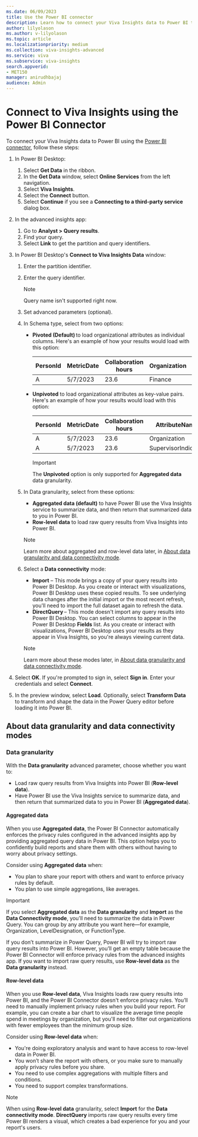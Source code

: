 ```yaml
---
ms.date: 06/09/2023
title: Use the Power BI connector
description: Learn how to connect your Viva Insights data to Power BI through the Power BI connector
author: lilyolason
ms.author: v-lilyolason
ms.topic: article
ms.localizationpriority: medium 
ms.collection: viva-insights-advanced 
ms.service: viva 
ms.subservice: viva-insights 
search.appverid: 
- MET150 
manager: anirudhbajaj
audience: Admin
---
```


# Connect to Viva Insights using the Power BI Connector

To connect your Viva Insights data to Power BI using the [Power BI connector](/connectors/powerbi/), follow these steps:

1. In Power BI Desktop:
   1. Select **Get Data** in the ribbon.
   1. In the **Get Data** window, select **Online Services** from the left navigation.
   1. Select **Viva Insights**. 
   1. Select the **Connect** button.
   1. Select **Continue** if you see a **Connecting to a third-party service** dialog box.
1. In the advanced insights app:
   1. Go to **Analyst > Query results**.
   1. Find your query.
   1. Select **Link** to get the partition and query identifiers.
1. In Power BI Desktop's **Connect to Viva Insights Data** window:
   1. Enter the partition identifier.
   1. Enter the query identifier.
        
      > [!Note]
      > Query name isn't supported right now.
         
   1. Set advanced parameters (optional).
     1. In Schema type, select from two options:
        * **Pivoted (Default)** to load organizational attributes as individual columns. Here's an example of how your results would load with this option:
        
          |PersonId|MetricDate|Collaboration hours|Organization|SupervisorIndicator|
          |---------|---------|--------|------|--------|
          |A|5/7/2023|23.6|Finance|Manager|
        
        * **Unpivoted** to load organizational attributes as key-value pairs. Here's an example of how your results would load with this option:
           
          |PersonId|MetricDate|Collaboration hours|AttributeName|AttributeValue|
          |---------|---------|--------|------|--------|
          |A|5/7/2023|23.6|Organization|Finance|
          |A|5/7/2023|23.6|SupervisorIndicator|Manager|
       
          >[!Important]
          >The **Unpivoted** option is only supported for **Aggregated data** data granularity.
       
     1. In Data granularity, select from these options:
        * **Aggregated data (default)** to have Power BI use the Viva Insights service to summarize data, and then return that summarized data to you in Power BI. 
        * **Row-level data** to load raw query results from Viva Insights into Power BI.  
        > [!Note] 
        > Learn more about aggregated and row-level data later, in [About data granularity and data connectivity mode](#about-data-granularity-and-data-connectivity-modes). 
     1. Select a **Data connectivity** mode: 
        * **Import** – This mode brings a copy of your query results into Power BI Desktop. As you create or interact with visualizations, Power BI Desktop uses these copied results. To see underlying data changes after the initial import or the most recent refresh, you'll need to import the full dataset again to refresh the data. 
        * **DirectQuery** – This mode doesn't import any query results into Power BI Desktop. You can select columns to appear in the Power BI Desktop **Fields** list. As you create or interact with visualizations, Power BI Desktop uses your results as they appear in Viva Insights, so you're always viewing current data. 
        
        > [!Note] 
        > Learn more about these modes later, in [About data granularity and data connectivity mode](#about-data-granularity-and-data-connectivity-modes). 
    
1. Select **OK**. 
   If you're prompted to sign in, select **Sign in**. Enter your credentials and select **Connect**.
1. In the preview window, select **Load**. Optionally, select **Transform Data** to transform and shape the data in the Power Query editor before loading it into Power BI. 

## About data granularity and data connectivity modes 

### Data granularity 

With the **Data granularity** advanced parameter, choose whether you want to: 

* Load raw query results from Viva Insights into Power BI (**Row-level data**).
* Have Power BI use the Viva Insights service to summarize data, and then return that summarized data to you in Power BI (**Aggregated data**).

#### Aggregated data 

When you use **Aggregated data**, the Power BI Connector automatically enforces the privacy rules configured in the advanced insights app by providing aggregated query data in Power BI. This option helps you to confidently build reports and share them with others without having to worry about privacy settings. 

Consider using **Aggregated data** when: 

* You plan to share your report with others and want to enforce privacy rules by default. 
* You plan to use simple aggregations, like averages. 

> [!Important]
> If you select **Aggregated data** as the **Data granularity** and **Import** as the **Data Connectivity mode**, you'll need to summarize the data in Power Query. You can group by any attribute you want here—for example, Organization, LevelDesignation, or FunctionType.  
>
> If you don’t summarize in Power Query, Power BI will try to import raw query results into Power BI. However, you’ll get an empty table because the Power BI Connector will enforce privacy rules from the advanced insights app. If you want to import raw query results, use **Row-level data** as the **Data granularity** instead. 

#### Row-level data 

When you use **Row-level data**, Viva Insights loads raw query results into Power BI, and the Power BI Connector doesn't enforce privacy rules. You’ll need to manually implement privacy rules when you build your report. For example, you can create a bar chart to visualize the average time people spend in meetings by organization, but you'll need to filter out organizations with fewer employees than the minimum group size. 

Consider using **Row-level data** when: 

* You're doing exploratory analysis and want to have access to row-level data in Power BI. 
* You won’t share the report with others, or you make sure to manually apply privacy rules before you share. 
* You need to use complex aggregations with multiple filters and conditions. 
* You need to support complex transformations. 
  
> [!Note] 
> When using **Row-level data** granularity, select **Import** for the **Data connectivity mode**. **DirectQuery** imports raw query results every time Power BI renders a visual, which creates a bad experience for you and your report's users. 
 
